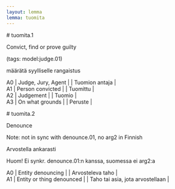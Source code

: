 ```yaml
---
layout: lemma
lemma: tuomita
---
```


<div class="sense">
# <span class="sensename">tuomita.1</span>

<span class="description">Convict, find or prove guilty</span>

(tags: model:judge.01)

<span class="description">määrätä syylliselle rangaistus</span>

A0 | Judge, Jury, Agent |   | Tuomion antaja |  
A1 | Person convicted |   | Tuomittu |  
A2 | Judgement |   | Tuomio |  
A3 | On what grounds |   | Peruste |  

</div>

<div class="sense">
# <span class="sensename">tuomita.2</span>

<span class="description">Denounce</span>

Note: not in sync with denounce.01, no arg2 in Finnish

<span class="description">Arvostella ankarasti</span>

Huom! Ei synkr. denounce.01:n kanssa, suomessa ei arg2:a

A0 | Entity denouncing |   | Arvosteleva taho |  
A1 | Entity or thing denounced |   | Taho tai asia, jota arvostellaan |  

</div>

